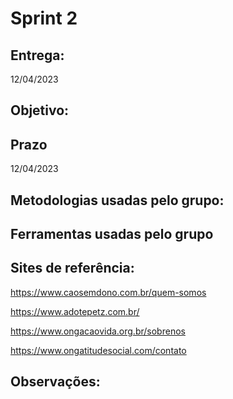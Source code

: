 # Sprint 2

## Entrega: 
12/04/2023


## Objetivo:

## Prazo
12/04/2023

## Metodologias usadas pelo grupo:

## Ferramentas usadas pelo grupo


## Sites de referência:
https://www.caosemdono.com.br/quem-somos

https://www.adotepetz.com.br/

https://www.ongacaovida.org.br/sobrenos

https://www.ongatitudesocial.com/contato

## Observações:
